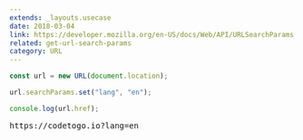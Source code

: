 ```yaml
---
extends: _layouts.usecase
date: 2018-03-04
link: https://developer.mozilla.org/en-US/docs/Web/API/URLSearchParams
related: get-url-search-params
category: URL
---
```



```javascript
const url = new URL(document.location);

url.searchParams.set("lang", "en");

console.log(url.href);
```
<pre class="output">https://codetogo.io?lang=en</pre>
